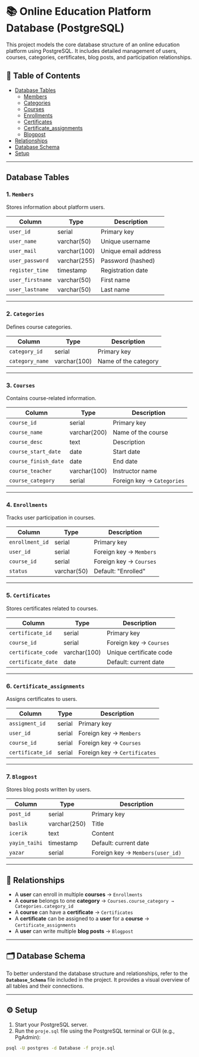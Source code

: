 # 📚 Online Education Platform Database (PostgreSQL)

This project models the core database structure of an online education platform using PostgreSQL. It includes detailed management of users, courses, categories, certificates, blog posts, and participation relationships.

## 📂 Table of Contents

- [Database Tables](#database-tables)
  - [Members](#1-members)
  - [Categories](#2-categories)
  - [Courses](#3-courses)
  - [Enrollments](#4-enrollments)
  - [Certificates](#5-certificates)
  - [Certificate_assignments](#6-certificate_assignments)
  - [Blogpost](#7-blogpost)
- [Relationships](#relationships)
- [Database Schema](#database-schema)
- [Setup](#setup)

---

## Database Tables

### 1. `Members`

Stores information about platform users.

| Column           | Type           | Description                    |
|------------------|----------------|--------------------------------|
| `user_id`        | serial         | Primary key                    |
| `user_name`      | varchar(50)    | Unique username                |
| `user_mail`      | varchar(100)   | Unique email address           |
| `user_password`  | varchar(255)   | Password (hashed)              |
| `register_time`  | timestamp      | Registration date              |
| `user_firstname` | varchar(50)    | First name                     |
| `user_lastname`  | varchar(50)    | Last name                      |

---

### 2. `Categories`

Defines course categories.

| Column          | Type           | Description           |
|------------------|----------------|------------------------|
| `category_id`    | serial         | Primary key            |
| `category_name`  | varchar(100)   | Name of the category   |

---

### 3. `Courses`

Contains course-related information.

| Column             | Type           | Description                      |
|--------------------|----------------|----------------------------------|
| `course_id`        | serial         | Primary key                      |
| `course_name`      | varchar(200)   | Name of the course               |
| `course_desc`      | text           | Description                      |
| `course_start_date`| date           | Start date                       |
| `course_finish_date`| date          | End date                         |
| `course_teacher`   | varchar(100)   | Instructor name                  |
| `course_category`  | serial         | Foreign key → `Categories`       |

---

### 4. `Enrollments`

Tracks user participation in courses.

| Column           | Type           | Description                   |
|------------------|----------------|-------------------------------|
| `enrollment_id`  | serial         | Primary key                   |
| `user_id`        | serial         | Foreign key → `Members`       |
| `course_id`      | serial         | Foreign key → `Courses`       |
| `status`         | varchar(50)    | Default: "Enrolled"           |

---

### 5. `Certificates`

Stores certificates related to courses.

| Column            | Type           | Description                      |
|-------------------|----------------|----------------------------------|
| `certificate_id`  | serial         | Primary key                      |
| `course_id`       | serial         | Foreign key → `Courses`          |
| `certificate_code`| varchar(100)   | Unique certificate code          |
| `certificate_date`| date           | Default: current date            |

---

### 6. `Certificate_assignments`

Assigns certificates to users.

| Column           | Type   | Description                           |
|------------------|--------|---------------------------------------|
| `assigment_id`   | serial | Primary key                           |
| `user_id`        | serial | Foreign key → `Members`               |
| `course_id`      | serial | Foreign key → `Courses`               |
| `certificate_id` | serial | Foreign key → `Certificates`          |

---

### 7. `Blogpost`

Stores blog posts written by users.

| Column         | Type          | Description                        |
|----------------|---------------|------------------------------------|
| `post_id`      | serial        | Primary key                        |
| `baslik`       | varchar(250)  | Title                              |
| `icerik`       | text          | Content                            |
| `yayin_taihi`  | timestamp     | Default: current date              |
| `yazar`        | serial        | Foreign key → `Members(user_id)`   |

---

## 🔗 Relationships

- A **user** can enroll in multiple **courses** → `Enrollments`
- A **course** belongs to one **category** → `Courses.course_category → Categories.category_id`
- A **course** can have a **certificate** → `Certificates`
- A **certificate** can be assigned to a **user** for a **course** → `Certificate_assignments`
- A **user** can write multiple **blog posts** → `Blogpost`

---

## 🗂 Database Schema

To better understand the database structure and relationships, refer to the **`Database_Schema`** file included in the project. It provides a visual overview of all tables and their connections.

---

## ⚙️ Setup

1. Start your PostgreSQL server.
2. Run the `proje.sql` file using the PostgreSQL terminal or GUI (e.g., PgAdmin):

```bash
psql -U postgres -d Database -f proje.sql
